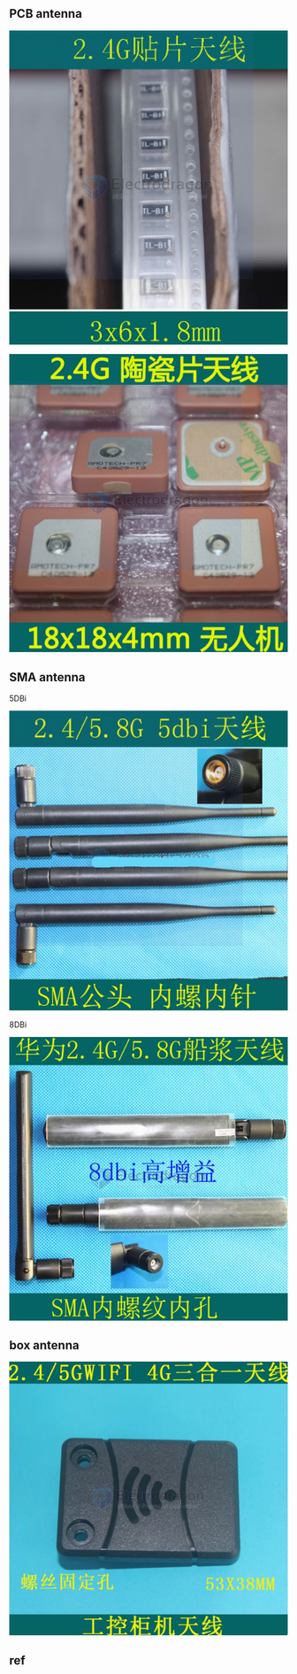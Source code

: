 
# 




## PCB antenna 

![](2024-11-08-19-14-19.png)

![](2024-11-08-19-14-48.png)


## SMA antenna 

5DBi

![](2024-11-08-19-15-40.png)

8DBi 

![](2024-11-08-19-16-07.png)


## box antenna 

![](2024-11-08-19-16-45.png)


## ref 

